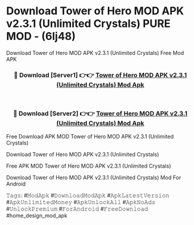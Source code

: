 # Download Tower of Hero MOD APK v2.3.1 (Unlimited Crystals) PURE MOD - (6lj48)
Download Tower of Hero MOD APK v2.3.1 (Unlimited Crystals) Free Mod APK

<div align="center">
<h3>🔴 Download [Server1] 👉👉 <a href="https://apk-comot.site?title=Tower_of_Hero_MOD_APK_v2.3.1_(Unlimited_Crystals)">Tower of Hero MOD APK v2.3.1 (Unlimited Crystals) Mod Apk</a></h3><br>

<h3>🔴 Download [Server2] 👉👉 <a href="https://apk-comot.site?title=Tower_of_Hero_MOD_APK_v2.3.1_(Unlimited_Crystals)">Tower of Hero MOD APK v2.3.1 (Unlimited Crystals) Mod Apk</a></h3>
</div>


Free Download APK MOD Tower of Hero MOD APK v2.3.1 (Unlimited Crystals)

Download Tower of Hero MOD APK v2.3.1 (Unlimited Crystals) 

Free APK MOD Tower of Hero MOD APK v2.3.1 (Unlimited Crystals) 

Download Tower of Hero MOD APK v2.3.1 (Unlimited Crystals) Mod For Android

𝚃𝚊𝚐𝚜: #𝙼𝚘𝚍𝙰𝚙𝚔 #𝙳𝚘𝚠𝚗𝚕𝚘𝚊𝚍𝙼𝚘𝚍𝙰𝚙𝚔 #𝙰𝚙𝚔𝙻𝚊𝚝𝚎𝚜𝚝𝚅𝚎𝚛𝚜𝚒𝚘𝚗 #𝙰𝚙𝚔𝚄𝚗𝚕𝚒𝚖𝚒𝚝𝚎𝚍𝙼𝚘𝚗𝚎𝚢 #𝙰𝚙𝚔𝚄𝚗𝚕𝚘𝚌𝚔𝙰𝚕𝚕 #𝙰𝚙𝚔𝙽𝚘𝙰𝚍𝚜 #𝚄𝚗𝚕𝚘𝚌𝚔𝙿𝚛𝚎𝚖𝚒𝚞𝚖 #𝙵𝚘𝚛𝙰𝚗𝚍𝚛𝚘𝚒𝚍 #𝙵𝚛𝚎𝚎𝙳𝚘𝚠𝚗𝚕𝚘𝚊𝚍 #home_design_mod_apk